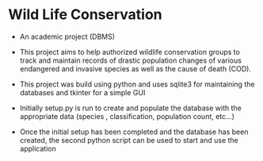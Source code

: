 # Wild Life Conservation 


* An academic project (DBMS)

* This project aims to help authorized wildlife conservation groups to track and maintain records of drastic population changes of various endangered and invasive species as well as the cause of death (COD).

* This project was build using python and uses sqlite3 for maintaining  the databases and tkinter for a simple GUI

* Initially setup.py is run to create and populate the database with the appropriate data (species , classification, population count, etc…)

* Once the initial setup has been completed and the database has been created, the second python script can be used to start and use the application
